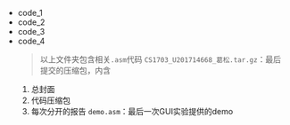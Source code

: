 * code_1
* code_2
* code_3
* code_4
  > 以上文件夹包含相关`.asm`代码
  `CS1703_U201714668_葛松.tar.gz`：最后提交的压缩包，内含
  1. 总封面
  2. 代码压缩包
  3. 每次分开的报告
  `demo.asm`：最后一次GUI实验提供的demo